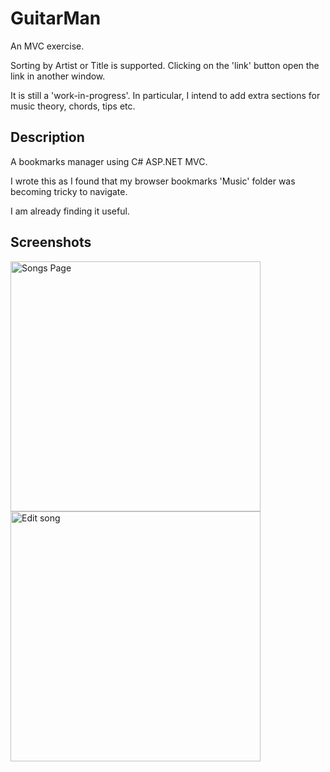 # GuitarMan

An MVC exercise.

Sorting by Artist or Title is supported.
Clicking on the 'link' button open the link in another window.

It is still a 'work-in-progress'.
In particular, I intend to add extra sections for music theory, chords, tips etc.

## Description

A bookmarks manager using C# ASP.NET MVC.

I wrote this as I found that my browser bookmarks 'Music' folder was becoming tricky to navigate.

I am already finding it useful.

## Screenshots

<div>
  <img src="https://github.com/user-attachments/assets/3cfba47e-917d-4fe4-922f-e1980b2ca672" alt="Songs Page" width="400px">
  <img src="https://github.com/user-attachments/assets/53b33463-a279-4e8c-8ead-9a22bd476618" alt="Edit song" width="400px">
</div>
